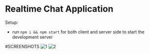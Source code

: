 # Realtime Chat Application


Setup:
- run ```npm i && npm start``` for both client and server side to start the development server

#SCREENSHOTS
![1](https://user-images.githubusercontent.com/53966236/192140604-5d34f77f-6066-4a2b-96d2-a4030ac4033c.JPG)
![2](https://user-images.githubusercontent.com/53966236/192140606-710849cc-13e0-4411-a144-a2e7b11ff21a.JPG)
